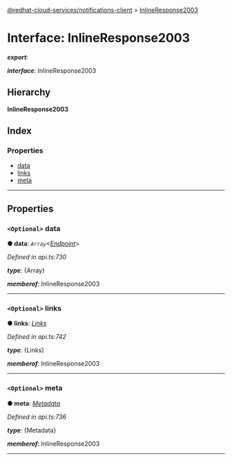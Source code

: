 [@redhat-cloud-services/notifications-client](../README.md) > [InlineResponse2003](../interfaces/inlineresponse2003.md)

# Interface: InlineResponse2003

*__export__*: 

*__interface__*: InlineResponse2003

## Hierarchy

**InlineResponse2003**

## Index

### Properties

* [data](inlineresponse2003.md#data)
* [links](inlineresponse2003.md#links)
* [meta](inlineresponse2003.md#meta)

---

## Properties

<a id="data"></a>

### `<Optional>` data

**● data**: *`Array`<[Endpoint](../modules/endpoint.md)>*

*Defined in api.ts:730*

*__type__*: {Array}

*__memberof__*: InlineResponse2003

___
<a id="links"></a>

### `<Optional>` links

**● links**: *[Links](links.md)*

*Defined in api.ts:742*

*__type__*: {Links}

*__memberof__*: InlineResponse2003

___
<a id="meta"></a>

### `<Optional>` meta

**● meta**: *[Metadata](metadata.md)*

*Defined in api.ts:736*

*__type__*: {Metadata}

*__memberof__*: InlineResponse2003

___

